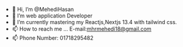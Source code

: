 - 👋 Hi, I’m @MehediHasan
- 👀 I’m web application Developer
- 🌱 I’m currently mastering my Reactjs,Nextjs 13.4 with tailwind css.
- 📫 How to reach me ... E-mail:mhrmehedi18@gmail.com
- 📫 Phone Number: 01718295482

<!---
MehediHasanRonnie/MehediHasanRonnie is a ✨ special ✨ repository because its `README.md` (this file) appears on your GitHub profile.
You can click the Preview link to take a look at your changes.
--->
